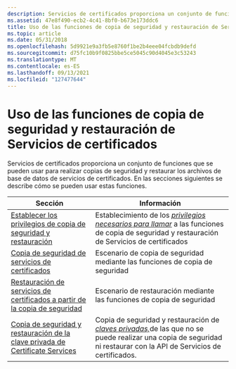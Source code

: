 ```yaml
---
description: Servicios de certificados proporciona un conjunto de funciones que se pueden usar para realizar copias de seguridad y restaurar los archivos de base de datos de servicios de certificados.
ms.assetid: 47e8f490-ecb2-4c41-8bf0-b673e173ddc6
title: Uso de las funciones de copia de seguridad y restauración de Servicios de certificados
ms.topic: article
ms.date: 05/31/2018
ms.openlocfilehash: 5d9921e9a3fb5e8760f1be2b4eee04fcbdb9defd
ms.sourcegitcommit: d75fc10b9f0825bbe5ce5045c90d4045e3c53243
ms.translationtype: MT
ms.contentlocale: es-ES
ms.lasthandoff: 09/13/2021
ms.locfileid: "127477644"
---
```

# <a name="using-the-certificate-services-backup-and-restore-functions"></a>Uso de las funciones de copia de seguridad y restauración de Servicios de certificados

Servicios de certificados proporciona un conjunto de funciones que se pueden usar para realizar copias de seguridad y restaurar los archivos de base de datos de servicios de certificados. En las secciones siguientes se describe cómo se pueden usar estas funciones.



| Sección                                                                                                                            | Información                                                                                                                                                                             |
|------------------------------------------------------------------------------------------------------------------------------------|-----------------------------------------------------------------------------------------------------------------------------------------------------------------------------------------|
| [Establecer los privilegios de copia de seguridad y restauración](setting-the-backup-and-restore-privileges.md)                                         | Establecimiento de los [*privilegios necesarios para llamar*](../secgloss/p-gly.md) a las funciones de copia de seguridad y restauración de Servicios de certificados                      |
| [Copia de seguridad de servicios de certificados](backing-up-certificate-services.md)                                                             | Escenario de copia de seguridad mediante las funciones de copia de seguridad                                                                                                                                              |
| [Restauración de servicios de certificados a partir de la copia de seguridad](restoring-certificate-services-from-backup.md)                                       | Escenario de restauración mediante las funciones de copia de seguridad                                                                                                                                             |
| [Copia de seguridad y restauración de la clave privada de Certificate Services](backing-up-and-restoring-the-certificate-services-private-key.md) | Copia de seguridad y restauración de [*claves privadas,*](../secgloss/p-gly.md)de las que no se puede realizar una copia de seguridad ni restaurar con la API de Servicios de certificados. |



 

 

 
